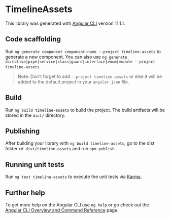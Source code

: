 # TimelineAssets

This library was generated with [Angular CLI](https://github.com/angular/angular-cli) version 11.1.1.

## Code scaffolding

Run `ng generate component component-name --project timeline-assets` to generate a new component. You can also use `ng generate directive|pipe|service|class|guard|interface|enum|module --project timeline-assets`.
> Note: Don't forget to add `--project timeline-assets` or else it will be added to the default project in your `angular.json` file. 

## Build

Run `ng build timeline-assets` to build the project. The build artifacts will be stored in the `dist/` directory.

## Publishing

After building your library with `ng build timeline-assets`, go to the dist folder `cd dist/timeline-assets` and run `npm publish`.

## Running unit tests

Run `ng test timeline-assets` to execute the unit tests via [Karma](https://karma-runner.github.io).

## Further help

To get more help on the Angular CLI use `ng help` or go check out the [Angular CLI Overview and Command Reference](https://angular.io/cli) page.
